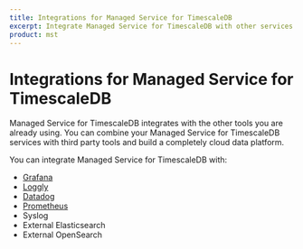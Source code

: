 ```yaml
---
title: Integrations for Managed Service for TimescaleDB
excerpt: Integrate Managed Service for TimescaleDB with other services.
product: mst
---
```


# Integrations for Managed Service for TimescaleDB

Managed Service for TimescaleDB integrates with the other tools you are already
using. You can combine your Managed Service for TimescaleDB
services with third party tools and build a completely cloud data platform.

You can integrate Managed Service for TimescaleDB with:

*   [Grafana]
*   [Loggly]
*   [Datadog]
*   [Prometheus]
*   Syslog
*   External Elasticsearch
*   External OpenSearch

[Grafana]: /mst/:currentVersion:/integrations/grafana-mst/
[Loggly]: /mst/:currentVersion:/integrations/logging/
[Datadog]: /mst/:currentVersion:/integrations/metrics-datadog/
[Prometheus]: /mst/:currentVersion:/integrations/prometheus-mst/